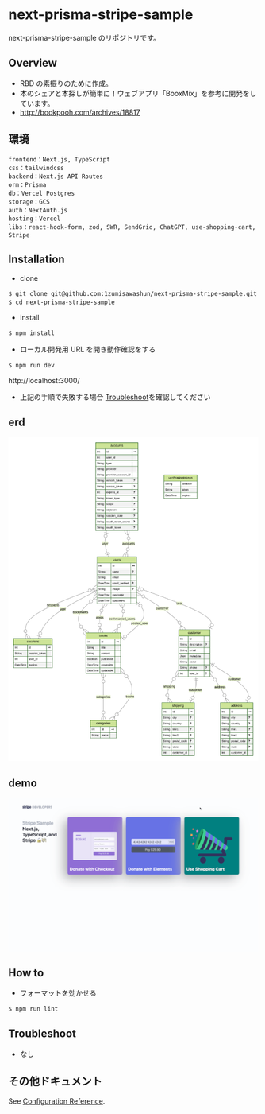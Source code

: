 # next-prisma-stripe-sample

next-prisma-stripe-sample のリポジトリです。

## Overview

- RBD の素振りのために作成。
- 本のシェアと本探しが簡単に！ウェブアプリ「BooxMix」を参考に開発をしています。
- http://bookpooh.com/archives/18817

## 環境

```
frontend：Next.js, TypeScript
css：tailwindcss
backend：Next.js API Routes
orm：Prisma
db：Vercel Postgres
storage：GCS
auth：NextAuth.js
hosting：Vercel
libs：react-hook-form, zod, SWR, SendGrid, ChatGPT, use-shopping-cart, Stripe
```

## Installation

- clone

```bash
$ git clone git@github.com:1zumisawashun/next-prisma-stripe-sample.git
$ cd next-prisma-stripe-sample
```

- install

```bash
$ npm install
```

- ローカル開発用 URL を開き動作確認をする

```bash
$ npm run dev
```

http://localhost:3000/

- 上記の手順で失敗する場合 [Troubleshoot](#Troubleshoot)を確認してください

## erd

<img src="./public/ERD.svg" alt="erd">

## demo

<img src="./public/shopping_cart_demo.gif" alt="A gif of the Shopping Cart Checkout payment page." align="center">

## How to

- フォーマットを効かせる

```bash
$ npm run lint
```

## Troubleshoot

- なし

## その他ドキュメント

See [Configuration Reference](https://github.com/vercel/next.js/tree/canary/examples/with-stripe-typescript).
